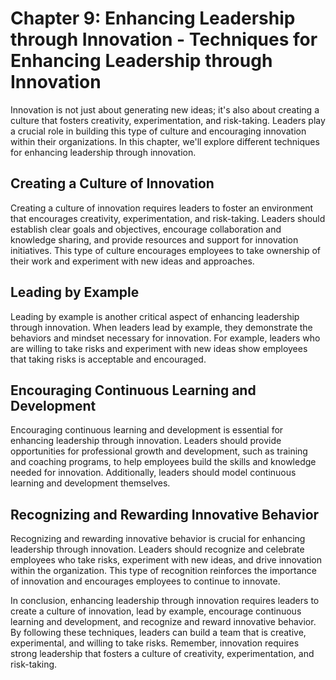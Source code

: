 Chapter 9: Enhancing Leadership through Innovation - Techniques for Enhancing Leadership through Innovation
===========================================================================================================

Innovation is not just about generating new ideas; it's also about creating a culture that fosters creativity, experimentation, and risk-taking. Leaders play a crucial role in building this type of culture and encouraging innovation within their organizations. In this chapter, we'll explore different techniques for enhancing leadership through innovation.

Creating a Culture of Innovation
--------------------------------

Creating a culture of innovation requires leaders to foster an environment that encourages creativity, experimentation, and risk-taking. Leaders should establish clear goals and objectives, encourage collaboration and knowledge sharing, and provide resources and support for innovation initiatives. This type of culture encourages employees to take ownership of their work and experiment with new ideas and approaches.

Leading by Example
------------------

Leading by example is another critical aspect of enhancing leadership through innovation. When leaders lead by example, they demonstrate the behaviors and mindset necessary for innovation. For example, leaders who are willing to take risks and experiment with new ideas show employees that taking risks is acceptable and encouraged.

Encouraging Continuous Learning and Development
-----------------------------------------------

Encouraging continuous learning and development is essential for enhancing leadership through innovation. Leaders should provide opportunities for professional growth and development, such as training and coaching programs, to help employees build the skills and knowledge needed for innovation. Additionally, leaders should model continuous learning and development themselves.

Recognizing and Rewarding Innovative Behavior
---------------------------------------------

Recognizing and rewarding innovative behavior is crucial for enhancing leadership through innovation. Leaders should recognize and celebrate employees who take risks, experiment with new ideas, and drive innovation within the organization. This type of recognition reinforces the importance of innovation and encourages employees to continue to innovate.

In conclusion, enhancing leadership through innovation requires leaders to create a culture of innovation, lead by example, encourage continuous learning and development, and recognize and reward innovative behavior. By following these techniques, leaders can build a team that is creative, experimental, and willing to take risks. Remember, innovation requires strong leadership that fosters a culture of creativity, experimentation, and risk-taking.


